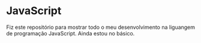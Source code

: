 # JavaScript
Fiz este repositório para mostrar todo o meu desenvolvimento na liguangem de programação JavaScript.
Ainda estou no básico.
